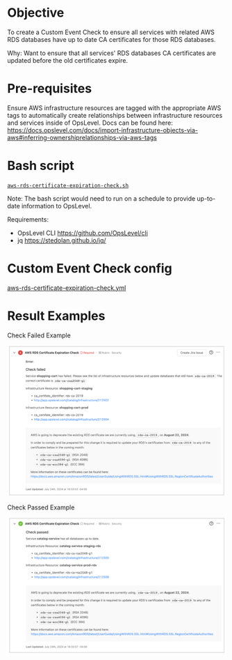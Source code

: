 # Objective

To create a Custom Event Check to ensure all services with related AWS RDS databases have up to date CA certificates for those RDS databases.

Why: Want to ensure that all services' RDS databases CA certificates are updated before the old certificates expire.

# Pre-requisites

Ensure AWS infrastructure resources are tagged with the appropriate AWS tags to automatically create relationships between infrastructure resources and services inside of OpsLevel. Docs can be found here: https://docs.opslevel.com/docs/import-infrastructure-objects-via-aws#inferring-ownershiprelationships-via-aws-tags

# Bash script

[`aws-rds-certificate-expiration-check.sh`](aws-rds-certificate-expiration-check.sh)

Note: The bash script would need to run on a schedule to provide up-to-date information to OpsLevel.

Requirements:
* OpsLevel CLI https://github.com/OpsLevel/cli
* jq https://stedolan.github.io/jq/

# Custom Event Check config

[aws-rds-certificate-expiration-check.yml](aws-rds-certificate-expiration-check.yml)

# Result Examples

Check Failed Example

![Check Failed Example Image](fail_message.png)

Check Passed Example

![Check Passed Example Image](pass_message.png)